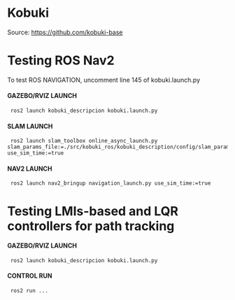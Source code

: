 # Kobuki
Source: https://github.com/kobuki-base

# Testing ROS Nav2
To test ROS NAVIGATION, uncomment line 145 of kobuki.launch.py
#### GAZEBO/RVIZ LAUNCH
     ros2 launch kobuki_descripcion kobuki.launch.py
#### SLAM LAUNCH
     ros2 launch slam_toolbox online_async_launch.py slam_params_file:=./src/kobuki_ros/kobuki_description/config/slam_parameters.yaml use_sim_time:=true
#### NAV2 LAUNCH
     ros2 launch nav2_bringup navigation_launch.py use_sim_time:=true
     
# Testing LMIs-based and LQR controllers for path tracking
#### GAZEBO/RVIZ LAUNCH
     ros2 launch kobuki_descripcion kobuki.launch.py
#### CONTROL RUN
     ros2 run ...
